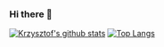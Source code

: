 ### Hi there 👋

[![Krzysztof's github stats](https://github-readme-stats.vercel.app/api?username=kristoph4822&show_icons=true&theme=gotham)](https://github.com/anuraghazra/github-readme-stats)
[![Top Langs](https://github-readme-stats.vercel.app/api/top-langs/?username=kristoph4822&hide=jupyter%20notebook&show_icons=true&theme=gotham&layout=compact)](https://github.com/anuraghazra/github-readme-stats)
